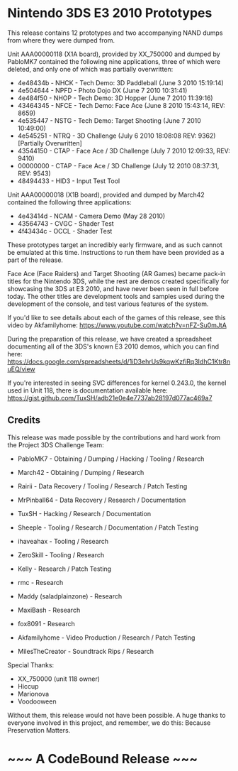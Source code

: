 # Nintendo 3DS E3 2010 Prototypes

This release contains 12 prototypes and two accompanying NAND dumps from where they were dumped from.

Unit AAA00000118 (X1A board), provided by XX_750000 and dumped by PabloMK7 contained the following nine applications, three of which were deleted, and only one of which was partially overwritten:

- 4e48434b - NHCK - Tech Demo: 3D Paddleball (June 3 2010 15:19:14)
- 4e504644 - NPFD - Photo Dojo DX (June 7 2010 10:31:41)
- 4e484f50 - NHOP - Tech Demo: 3D Hopper (June 7 2010 11:39:16)
- 43464345 - NFCE - Tech Demo: Face Ace (June 8 2010 15:43:14, REV: 8659)
- 4e535447 - NSTG - Tech Demo: Target Shooting (June 7 2010 10:49:00)
- 4e545251 - NTRQ - 3D Challenge (July 6 2010 18:08:08 REV: 9362) [Partially Overwritten]
- 43544150 - CTAP - Face Ace / 3D Challenge (July 7 2010 12:09:33, REV: 9410)
- 00000000 - CTAP - Face Ace / 3D Challenge (July 12 2010 08:37:31, REV: 9543)
- 48494433 - HID3 - Input Test Tool

Unit AAA00000018 (X1B board), provided and dumped by March42 contained the following three applications:

- 4e43414d - NCAM - Camera Demo (May 28 2010)
- 43564743 - CVGC - Shader Test
- 4f43434c - OCCL - Shader Test

These prototypes target an incredibly early firmware, and as such cannot be emulated at this time. Instructions to run them have been provided as a part of the release.

Face Ace (Face Raiders) and Target Shooting (AR Games) became pack-in titles for the Nintendo 3DS, while the rest are demos created specifically for showcasing the 3DS at E3 2010, and have never been seen in full before today.
The other titles are development tools and samples used during the development of the console, and test various features of the system.

If you'd like to see details about each of the games of this release, see this video by Akfamilyhome: https://www.youtube.com/watch?v=nFZ-Su0mJtA

During the preparation of this release, we have created a spreadsheet documenting all of the 3DS's known E3 2010 demos, which you can find here: https://docs.google.com/spreadsheets/d/1iD3ehrUs9kqwKzfiRq3IdhC1Ktr8nuEQ/view

If you're interested in seeing SVC differences for kernel 0.243.0, the kernel used in Unit 118, there is documentation available here: https://gist.github.com/TuxSH/adb21e0e4e7737ab28197d077ac469a7

## Credits
This release was made possible by the contributions and hard work from the Project 3DS Challenge Team:

- PabloMK7 - Obtaining / Dumping / Hacking / Tooling / Research
- March42 - Obtaining / Dumping / Research
- Rairii - Data Recovery / Tooling / Research / Patch Testing
- MrPinball64 - Data Recovery / Research / Documentation
- TuxSH - Hacking / Research / Documentation
- Sheeple - Tooling / Research / Documentation / Patch Testing
- ihaveahax - Tooling / Research
- ZeroSkill - Tooling / Research
- Kelly - Research / Patch Testing
- rmc - Research
- Maddy (saladplainzone) - Research
- MaxiBash - Research
- fox8091 - Research

- Akfamilyhome - Video Production / Research / Patch Testing
- MilesTheCreator - Soundtrack Rips / Research

Special Thanks:

- XX_750000 (unit 118 owner)
- Hiccup
- Marionova
- Voodooween

Without them, this release would not have been possible. A huge thanks to everyone involved in this project, and remember, we do this: Because Preservation Matters.

# ~~~ A CodeBound Release ~~~
